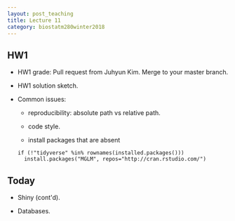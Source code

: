 ```yaml
---
layout: post_teaching
title: Lecture 11
category: biostatm280winter2018
---
```


## HW1

* HW1 grade: Pull request from Juhyun Kim. Merge to your master branch.

* HW1 solution sketch.

* Common issues:

    * reproducibility: absolute path vs relative path.
    
    * code style.
    
    * install packages that are absent
    ```{r}
    if (!"tidyverse" %in% rownames(installed.packages()))  
      install.packages("MGLM", repos="http://cran.rstudio.com/")
    ```
    
## Today

* Shiny (cont'd).

* Databases.
